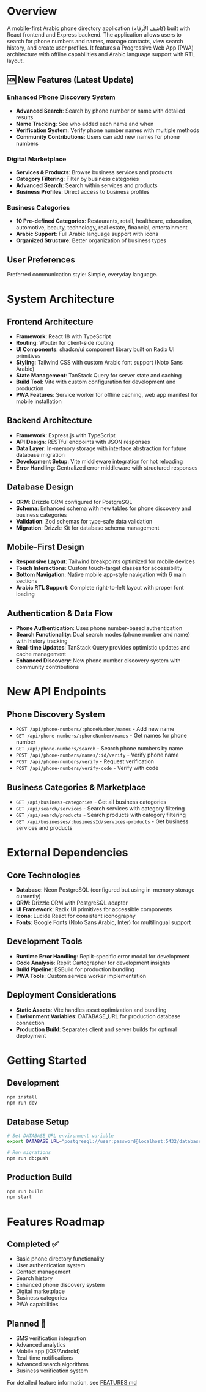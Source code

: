 # Overview

A mobile-first Arabic phone directory application (كاشف الأرقام) built with React frontend and Express backend. The application allows users to search for phone numbers and names, manage contacts, view search history, and create user profiles. It features a Progressive Web App (PWA) architecture with offline capabilities and Arabic language support with RTL layout.

## 🆕 New Features (Latest Update)

### Enhanced Phone Discovery System
- **Advanced Search**: Search by phone number or name with detailed results
- **Name Tracking**: See who added each name and when
- **Verification System**: Verify phone number names with multiple methods
- **Community Contributions**: Users can add new names for phone numbers

### Digital Marketplace
- **Services & Products**: Browse business services and products
- **Category Filtering**: Filter by business categories
- **Advanced Search**: Search within services and products
- **Business Profiles**: Direct access to business profiles

### Business Categories
- **10 Pre-defined Categories**: Restaurants, retail, healthcare, education, automotive, beauty, technology, real estate, financial, entertainment
- **Arabic Support**: Full Arabic language support with icons
- **Organized Structure**: Better organization of business types

## User Preferences

Preferred communication style: Simple, everyday language.

# System Architecture

## Frontend Architecture
- **Framework**: React 18 with TypeScript
- **Routing**: Wouter for client-side routing
- **UI Components**: shadcn/ui component library built on Radix UI primitives
- **Styling**: Tailwind CSS with custom Arabic font support (Noto Sans Arabic)
- **State Management**: TanStack Query for server state and caching
- **Build Tool**: Vite with custom configuration for development and production
- **PWA Features**: Service worker for offline caching, web app manifest for mobile installation

## Backend Architecture
- **Framework**: Express.js with TypeScript
- **API Design**: RESTful endpoints with JSON responses
- **Data Layer**: In-memory storage with interface abstraction for future database migration
- **Development Setup**: Vite middleware integration for hot reloading
- **Error Handling**: Centralized error middleware with structured responses

## Database Design
- **ORM**: Drizzle ORM configured for PostgreSQL
- **Schema**: Enhanced schema with new tables for phone discovery and business categories
- **Validation**: Zod schemas for type-safe data validation
- **Migration**: Drizzle Kit for database schema management

## Mobile-First Design
- **Responsive Layout**: Tailwind breakpoints optimized for mobile devices
- **Touch Interactions**: Custom touch-target classes for accessibility
- **Bottom Navigation**: Native mobile app-style navigation with 6 main sections
- **Arabic RTL Support**: Complete right-to-left layout with proper font loading

## Authentication & Data Flow
- **Phone Authentication**: Uses phone number-based authentication
- **Search Functionality**: Dual search modes (phone number and name) with history tracking
- **Real-time Updates**: TanStack Query provides optimistic updates and cache management
- **Enhanced Discovery**: New phone number discovery system with community contributions

# New API Endpoints

## Phone Discovery System
- `POST /api/phone-numbers/:phoneNumber/names` - Add new name
- `GET /api/phone-numbers/:phoneNumber/names` - Get names for phone number
- `GET /api/phone-numbers/search` - Search phone numbers by name
- `POST /api/phone-numbers/names/:id/verify` - Verify phone name
- `POST /api/phone-numbers/verify` - Request verification
- `POST /api/phone-numbers/verify-code` - Verify with code

## Business Categories & Marketplace
- `GET /api/business-categories` - Get all business categories
- `GET /api/search/services` - Search services with category filtering
- `GET /api/search/products` - Search products with category filtering
- `GET /api/businesses/:businessId/services-products` - Get business services and products

# External Dependencies

## Core Technologies
- **Database**: Neon PostgreSQL (configured but using in-memory storage currently)
- **ORM**: Drizzle ORM with PostgreSQL adapter
- **UI Framework**: Radix UI primitives for accessible components
- **Icons**: Lucide React for consistent iconography
- **Fonts**: Google Fonts (Noto Sans Arabic, Inter) for multilingual support

## Development Tools
- **Runtime Error Handling**: Replit-specific error modal for development
- **Code Analysis**: Replit Cartographer for development insights
- **Build Pipeline**: ESBuild for production bundling
- **PWA Tools**: Custom service worker implementation

## Deployment Considerations
- **Static Assets**: Vite handles asset optimization and bundling
- **Environment Variables**: DATABASE_URL for production database connection
- **Production Build**: Separates client and server builds for optimal deployment

# Getting Started

## Development
```bash
npm install
npm run dev
```

## Database Setup
```bash
# Set DATABASE_URL environment variable
export DATABASE_URL="postgresql://user:password@localhost:5432/database"

# Run migrations
npm run db:push
```

## Production Build
```bash
npm run build
npm start
```

# Features Roadmap

## Completed ✅
- Basic phone directory functionality
- User authentication system
- Contact management
- Search history
- Enhanced phone discovery system
- Digital marketplace
- Business categories
- PWA capabilities

## Planned 🚧
- SMS verification integration
- Advanced analytics
- Mobile app (iOS/Android)
- Real-time notifications
- Advanced search algorithms
- Business verification system

For detailed feature information, see [FEATURES.md](./FEATURES.md)
